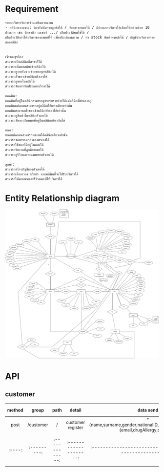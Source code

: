 # Requirement
```
ระบบบริหารจัดการร้านเสริมความงาม
- คลินิกความงาม: ต้องรับนัดจากลูกค้าได้ / จัดตารางหมอได้ / มีประเภทบริการให้เลือกได้อย่างน้อย 10 ประเภท เช่น รักษาสิว เลเซอร์ .../ เก็บประวัติคนไข้ได้ / 
เก็บประวัติการให้บริการของแพทย์ได้ เพื่อประเมินผลงาน / ทำ stock สินค้าคงคลังได้ / บัญชีรายรับรายจ่ายของคลินิก


เจ้าของธุรกิจ:
สามารถเปิดคลินิกกี่สาขาก็ได้
สามารถเพิ่มแอดมินเข้าคลินิกได้
สามารถดูรายรับรายจ่ายของทุกคลินิกได้
สามารถสั่งของเข้าคลินิกตัวเองได้
สามารถดูของในคลังได้
สามารถจัดการกับประเภทบริการได้

แอดมิน:
แอดมินที่อยู่ในคลินิกสามารถดูรายรับรายจ่ายได้แค่คลินิกที่ตัวเองอยู่
แอดมินแต่ละคนสามารถอยู่คลินิกได้แห่งเดียวเท่านั้น
แอดมินสามารถสั่งของเข้าคลินิกตัวเองได้เท่านั้น
สามารถดูสินค้าในคลินิกตัวเองได้
สามารถจัดการกับหมอที่อยู่ในคลินิกเดียวกันได้

หมอ:
หมอแต่ละคนสามารถทำงานได้คลินิกเดียวเท่านั้น
สามารถจัดตารางเวลาของตัวเองได้
สามารถใช้ของที่มีอยู่ในคลังได้
สามารถรับงานที่ลูกค้าขอมาได้
สามารถดูรีวิวและคะแนนของตัวเองได้

ลูกค้า:
สามารถสร้างบัญชีของตัวเองได้
สามารถเลือกเวลา บริการ และคลินิกที่จะไปรับบริการได้
สามารถให้คะแนนและรีวิวหมอที่ให้บริการได้
```

# Entity Relationship diagram
!["ERD"](https://github.com/Akaru1xR1N/clinic-project-db/blob/backend/db/er.png "ERD")

# API
## customer
|method|   group   |      path     |        detail        |                            data send                         |              data receive            |        note     |
|:----:|:---------:|:-------------:|:--------------------:|:------------------------------------------------------------:|:------------------------------------:|:---------------:|
|post  |/customer  |/              |customer register     |*{name,surname,gender,nationalID,password,phone,blood}{email,drugAllergy,desease}|      message  |                 |
|:----:|:---------:|:-------------:|:--------------------:|:------------------------------------------------------------:|:------------------------------------:|:---------------:|
